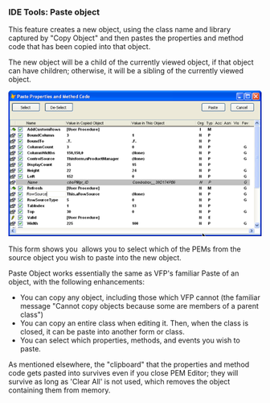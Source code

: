 ﻿### IDE Tools: Paste object

This feature creates a new object, using the class name and library captured by "Copy Object" and then pastes the properties and method code that has been copied into that object.

The new object will be a child of the currently viewed object, if that object can have children; otherwise, it will be a sibling of the currently viewed object.

![](images/pemeditor_tools_paste_object_snaghtml1b7a09de.png)

This form shows you  allows you to select which of the PEMs from the source object you wish to paste into the new object.

Paste Object works essentially the same as VFP's familiar Paste of an object, with the following enhancements:

*   You can copy any object, including those which VFP cannot (the familiar message "Cannot copy objects because some are members of a parent class")
*   You can copy an entire class when editing it. Then, when the class is closed, it can be paste into another form or class.
*   You can select which properties, methods, and events you wish to paste.

As mentioned elsewhere, the "clipboard" that the properties and method code gets pasted into survives even if you close PEM Editor; they will survive as long as 'Clear All' is not used, which removes the object containing them from memory.
